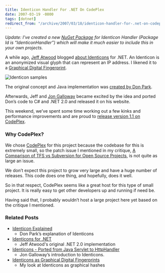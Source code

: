 ```yaml
---
title: Identicon Handler For .NET On CodePlex
date: 2007-03-19 -0800
tags: [dotnet]
redirect_from: "/archive/2007/03/18/identicon-handler-for-.net-on-codeplex.aspx/"
---
```


*Update: I’ve created a new [NuGet
Package](https://haacked.com/archive/2010/10/06/introducing-nupack-package-manager.aspx "NuGet Package")
for Identicon Handler (Package Id is “IdenticonHandler”) which will make
it much easier to include this in your own projects.*

A while ago, [Jeff
Atwood](http://codinghorror.com/blog/ "Jeff Atwood’s Blog") blogged
[about
Identicons](http://www.codinghorror.com/blog/archives/000774.html "Identicons for .NET")
for .NET. An Identicon is an anonymized visual glyph that can represent
an IP address. I likened it to a [Graphical Digital
Fingerprint](https://haacked.com/archive/2007/01/22/Identicons_as_Visual_Fingerprints.aspx "Identicons as Graphical Digital Fingerprints").

![Identicon
samples](https://haacked.com/images/haacked_com/WindowsLiveWriter/IdenticonsasVisualFingerprints_CB0/identiconsamples_thumb1.png)

The original concept and Java implementation was [created by Don
Park](http://www.docuverse.com/blog/donpark/2007/01/19/identicon-explained "Don Park explains Identicons").

Afterwards, Jeff and [Jon
Galloway](http://weblogs.asp.net/jgalloway/ "Jon Galloway") became
excited by the idea and ported Don’s code to C# and .NET 2.0 and
released it on his website.

This weekend, we’ve spent some time working out a few kinks and
performance improvements and are proud to [release version 1.1 on
CodePlex](http://www.codeplex.com/Identicon/ "Identicon Handler on CodePlex").

### Why CodePlex?

We chose [CodePlex](http://codeplex.com/ "CodePlex") for this project
because the codebase for this is extremely small, so the patch issue I
mentioned in my critique, [A Comparison of TFS vs Subversion for Open
Source
Projects](https://haacked.com/archive/2007/03/02/A_Comparison_of_TFS_vs_Subversion_for_Open_Source_Projects.aspx "Comparing TFS and Subversion"),
is not quite as large an issue.

We don’t expect this project to grow very large and have a huge number
of releases. This code does one thing, and hopefully, does it well.

So in that respect, CodePlex seems like a great host for this type of
small project. It is really easy to get other developers up and running
if need be.

Having said that, I probably wouldn’t host a large project here yet
based on the critique I mentioned.

### Related Posts

-   [Identicon
    Explained](http://www.docuverse.com/blog/donpark/2007/01/19/identicon-explained "Identicon Explained")
    - Don Park’s explanation of Identicons
-   [Identicons for
    .NET](http://www.codinghorror.com/blog/archives/000774.html "Identicons for .NET")
    - Jeff Atwood's original .NET 2.0 implementation
-   [Identicons - Ported from Java Servlet to
    HttpHandler](http://weblogs.asp.net/jgalloway/archive/2007/01/24/identicons-ported-from-java-servlet-to-httphandler.aspx "Jon Galloway's look at Identicons")
    - Jon Galloway’s introduction to Identicons.
-   [Identicons as Graphical Digital
    Fingerprints](https://haacked.com/archive/2007/01/22/Identicons_as_Visual_Fingerprints.aspx "Digital Fingerprints")
    - My look at Identicons as graphical hashes


